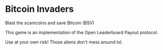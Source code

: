 # Bitcoin Invaders
Blast the scamcoins and save Bitcoin (BSV)

This game is an implementation of the Open Leaderboard Payout protocol.

Use at your own risk! Those aliens don't mess around lol.
